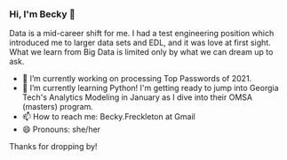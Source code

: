 ### Hi, I'm Becky 👋

Data is a mid-career shift for me. I had a test engineering position which introduced me to larger data sets and EDL, and it was love at first sight. What we learn from Big Data is limited only by what we can dream up to ask.

- 🔭 I’m currently working on processing Top Passwords of 2021.
- 🌱 I’m currently learning Python! I'm getting ready to jump into Georgia Tech's Analytics Modeling in January as I dive into their OMSA (masters) program.
- 📫 How to reach me: Becky.Freckleton at Gmail
- 😄 Pronouns: she/her

Thanks for dropping by!
